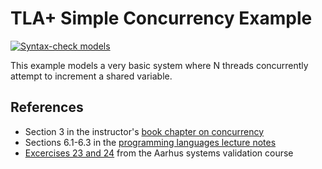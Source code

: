 # TLA+ Simple Concurrency Example

[![Syntax-check models](https://github.com/lucformalmethodscourse/simpleconcurrency-tla/actions/workflows/main.yml/badge.svg)](https://github.com/lucformalmethodscourse/simpleconcurrency-tla/actions/workflows/main.yml)

This example models a very basic system where N threads concurrently attempt to increment a shared variable.

## References

- Section 3 in the instructor's [book chapter on concurrency](https://arxiv.org/abs/1705.02899)
- Sections 6.1-6.3 in the [programming languages lecture notes](https://lucproglangcourse.github.io/concurrency.html)
- [Excercises 23 and 24](homes.cs.aau.dk/~kgl/esv04/exercises/#Exercise_23) from the Aarhus systems validation course
